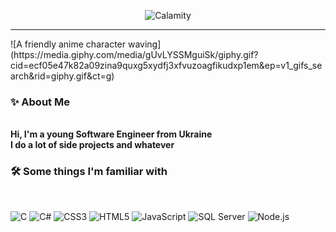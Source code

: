 <p>
<div align="center">
  <img src="Calamity.svg" alt="Calamity">
</div>
<hr>
</p>
![A friendly anime character waving](https://media.giphy.com/media/gUvLYSSMguiSk/giphy.gif?cid=ecf05e47k82a09zina9quxg5xydfj3xfvuzoagfikudxp1em&ep=v1_gifs_search&rid=giphy.gif&ct=g)
<p>
<h3><b>✨ About Me</b></h3>
  <br>
  <b>Hi, I'm a young Software Engineer from Ukraine</b>
  <br>
  <b>I do a lot of side projects and whatever</b>
</p>

<h3><b>🛠️ Some things I'm familiar with</b></h3>
<br>
<p align="left">
  <img src="https://img.shields.io/badge/C-0059B2?style=for-the-badge&logo=c%2b%2b&logoColor=white&color=lightblue" alt="C"/>
  <img src="https://img.shields.io/badge/C%23-239120?style=for-the-badge&logo=c--sharp&logoColor=white&color=lightgreen" alt="C#"/>
  <img src="https://img.shields.io/badge/CSS3-1572B6?style=for-the-badge&logo=css3&logoColor=white&color=orange" alt="CSS3"/>
  <img src="https://img.shields.io/badge/HTML5-E34F26?style=for-the-badge&logo=html5&logoColor=white&color=red" alt="HTML5"/>
  <img src="https://img.shields.io/badge/JavaScript-F7DF1E?style=for-the-badge&logo=javascript&logoColor=black&color=yellow" alt="JavaScript"/>
  <img src="https://img.shields.io/badge/SQL%20Server-CC2927?style=for-the-badge&logo=microsoft-sql-server&logoColor=white&color=gray" alt="SQL Server"/>
  <img src="https://img.shields.io/badge/Node.js-339933?style=for-the-badge&logo=node.js&logoColor=white&color=green" alt="Node.js"/>
</p>
<br>
